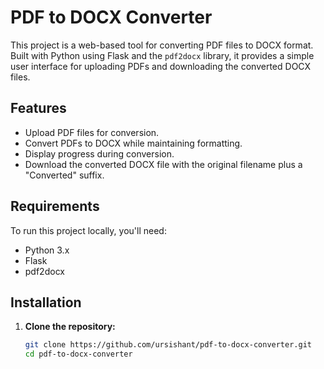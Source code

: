# PDF to DOCX Converter

This project is a web-based tool for converting PDF files to DOCX format. Built with Python using Flask and the `pdf2docx` library, it provides a simple user interface for uploading PDFs and downloading the converted DOCX files.

## Features

- Upload PDF files for conversion.
- Convert PDFs to DOCX while maintaining formatting.
- Display progress during conversion.
- Download the converted DOCX file with the original filename plus a "Converted" suffix.

## Requirements

To run this project locally, you'll need:

- Python 3.x
- Flask
- pdf2docx

## Installation

1. **Clone the repository:**
   ```bash
   git clone https://github.com/ursishant/pdf-to-docx-converter.git
   cd pdf-to-docx-converter
